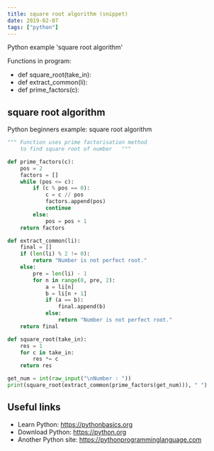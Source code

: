 ```yaml
---
title: square root algorithm (snippet)
date: 2019-02-07
tags: ["python"]
---
```

Python example 'square root algorithm'

Functions in program: 
* def square_root(take_in):
* def extract_common(li):
* def prime_factors(c):

## square root algorithm

Python beginners example: square root algorithm

```python
"""	Function uses prime factorisation method 
	to find square root of number	"""

def prime_factors(c):
	pos = 2
	factors = []
	while (pos <= c):
		if (c % pos == 0):
			c = c // pos
			factors.append(pos)
			continue
		else:
			pos = pos + 1
	return factors

def extract_common(li):
	final = []
	if (len(li) % 2 != 0):
		return "Number is not perfect root."
	else:
		pre = len(li) - 1
		for n in range(0, pre, 2):
			a = li[n]
			b = li[n + 1]
			if (a == b):
				final.append(b)
			else:	
				return "Number is not perfect root."
	return final 

def square_root(take_in):
	res = 1
	for c in take_in:
		res *= c 
	return res 

get_num = int(raw_input("\nNumber : "))	
print(square_root(extract_common(prime_factors(get_num))), " ")

```

## Useful links

- Learn Python: https://pythonbasics.org
- Download Python: https://python.org
- Another Python site: https://pythonprogramminglanguage.com
